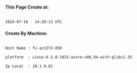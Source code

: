 
   
#### This Page Create at:

```bash

2024-07-18 - 14:28:13 UTC

```

#### Create By Machine:

```bash

Host Name : fv-az1272-850

platform  : Linux-6.5.0-1023-azure-x86_64-with-glibc2.35

Ip Local  : 10.1.0.81

```

